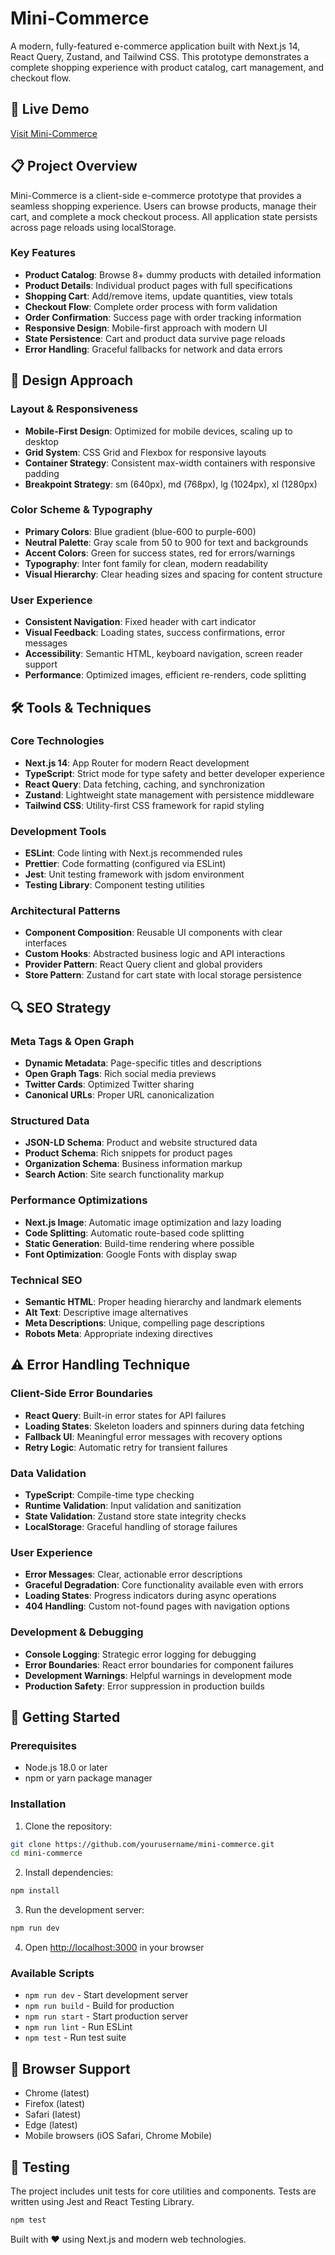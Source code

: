 # Mini-Commerce

A modern, fully-featured e-commerce application built with Next.js 14, React Query, Zustand, and Tailwind CSS. This prototype demonstrates a complete shopping experience with product catalog, cart management, and checkout flow.

## 🚀 Live Demo

[Visit Mini-Commerce](https://mini-commerce.vercel.app)

## 📋 Project Overview

Mini-Commerce is a client-side e-commerce prototype that provides a seamless shopping experience. Users can browse products, manage their cart, and complete a mock checkout process. All application state persists across page reloads using localStorage.

### Key Features

- **Product Catalog**: Browse 8+ dummy products with detailed information
- **Product Details**: Individual product pages with full specifications
- **Shopping Cart**: Add/remove items, update quantities, view totals
- **Checkout Flow**: Complete order process with form validation
- **Order Confirmation**: Success page with order tracking information
- **Responsive Design**: Mobile-first approach with modern UI
- **State Persistence**: Cart and product data survive page reloads
- **Error Handling**: Graceful fallbacks for network and data errors

## 🎨 Design Approach

### Layout & Responsiveness
- **Mobile-First Design**: Optimized for mobile devices, scaling up to desktop
- **Grid System**: CSS Grid and Flexbox for responsive layouts
- **Container Strategy**: Consistent max-width containers with responsive padding
- **Breakpoint Strategy**: sm (640px), md (768px), lg (1024px), xl (1280px)

### Color Scheme & Typography
- **Primary Colors**: Blue gradient (blue-600 to purple-600)
- **Neutral Palette**: Gray scale from 50 to 900 for text and backgrounds
- **Accent Colors**: Green for success states, red for errors/warnings
- **Typography**: Inter font family for clean, modern readability
- **Visual Hierarchy**: Clear heading sizes and spacing for content structure

### User Experience
- **Consistent Navigation**: Fixed header with cart indicator
- **Visual Feedback**: Loading states, success confirmations, error messages
- **Accessibility**: Semantic HTML, keyboard navigation, screen reader support
- **Performance**: Optimized images, efficient re-renders, code splitting

## 🛠 Tools & Techniques

### Core Technologies
- **Next.js 14**: App Router for modern React development
- **TypeScript**: Strict mode for type safety and better developer experience
- **React Query**: Data fetching, caching, and synchronization
- **Zustand**: Lightweight state management with persistence middleware
- **Tailwind CSS**: Utility-first CSS framework for rapid styling

### Development Tools
- **ESLint**: Code linting with Next.js recommended rules
- **Prettier**: Code formatting (configured via ESLint)
- **Jest**: Unit testing framework with jsdom environment
- **Testing Library**: Component testing utilities

### Architectural Patterns
- **Component Composition**: Reusable UI components with clear interfaces
- **Custom Hooks**: Abstracted business logic and API interactions
- **Provider Pattern**: React Query client and global providers
- **Store Pattern**: Zustand for cart state with local storage persistence

## 🔍 SEO Strategy

### Meta Tags & Open Graph
- **Dynamic Metadata**: Page-specific titles and descriptions
- **Open Graph Tags**: Rich social media previews
- **Twitter Cards**: Optimized Twitter sharing
- **Canonical URLs**: Proper URL canonicalization

### Structured Data
- **JSON-LD Schema**: Product and website structured data
- **Product Schema**: Rich snippets for product pages
- **Organization Schema**: Business information markup
- **Search Action**: Site search functionality markup

### Performance Optimizations
- **Next.js Image**: Automatic image optimization and lazy loading
- **Code Splitting**: Automatic route-based code splitting
- **Static Generation**: Build-time rendering where possible
- **Font Optimization**: Google Fonts with display swap

### Technical SEO
- **Semantic HTML**: Proper heading hierarchy and landmark elements
- **Alt Text**: Descriptive image alternatives
- **Meta Descriptions**: Unique, compelling page descriptions
- **Robots Meta**: Appropriate indexing directives

## ⚠️ Error Handling Technique

### Client-Side Error Boundaries
- **React Query**: Built-in error states for API failures
- **Loading States**: Skeleton loaders and spinners during data fetching
- **Fallback UI**: Meaningful error messages with recovery options
- **Retry Logic**: Automatic retry for transient failures

### Data Validation
- **TypeScript**: Compile-time type checking
- **Runtime Validation**: Input validation and sanitization
- **State Validation**: Zustand store state integrity checks
- **LocalStorage**: Graceful handling of storage failures

### User Experience
- **Error Messages**: Clear, actionable error descriptions
- **Graceful Degradation**: Core functionality available even with errors
- **Loading States**: Progress indicators during async operations
- **404 Handling**: Custom not-found pages with navigation options

### Development & Debugging
- **Console Logging**: Strategic error logging for debugging
- **Error Boundaries**: React error boundaries for component failures
- **Development Warnings**: Helpful warnings in development mode
- **Production Safety**: Error suppression in production builds

## 🚀 Getting Started

### Prerequisites
- Node.js 18.0 or later
- npm or yarn package manager

### Installation

1. Clone the repository:
```bash
git clone https://github.com/yourusername/mini-commerce.git
cd mini-commerce
```

2. Install dependencies:
```bash
npm install
```

3. Run the development server:
```bash
npm run dev
```

4. Open [http://localhost:3000](http://localhost:3000) in your browser

### Available Scripts

- `npm run dev` - Start development server
- `npm run build` - Build for production
- `npm run start` - Start production server
- `npm run lint` - Run ESLint
- `npm test` - Run test suite

## 📱 Browser Support

- Chrome (latest)
- Firefox (latest)
- Safari (latest)
- Edge (latest)
- Mobile browsers (iOS Safari, Chrome Mobile)

## 🧪 Testing

The project includes unit tests for core utilities and components. Tests are written using Jest and React Testing Library.

```bash
npm test
```


Built with ❤️ using Next.js and modern web technologies.
